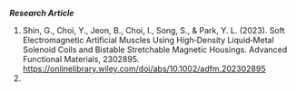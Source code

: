 ***Research Article*** <br>
1. Shin, G., Choi, Y., Jeon, B., Choi, I., Song, S., & Park, Y. L. (2023). Soft Electromagnetic Artificial Muscles Using High‐Density Liquid‐Metal Solenoid Coils and Bistable Stretchable Magnetic Housings. Advanced Functional Materials, 2302895. https://onlinelibrary.wiley.com/doi/abs/10.1002/adfm.202302895
2. 
